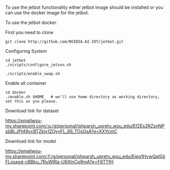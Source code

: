 To use the jetbot functionality either jetbot image should be installed or you can use the docker image for the jetbot. 

To use the jetbot docker.

First you need to clone 

    git clone http://github.com/NVIDIA-AI-IOT/jetbot.git

Configuring System

    cd jetbot
    ./scripts/configure_jetson.sh

    ./scripts/enable_swap.sh

Enable all container

    cd docker
    ./enable.sh $HOME   # we'll use home directory as working directory, set this as you please.


Download link for dataset

https://emailwsu-my.sharepoint.com/:u:/g/personal/ishparsh_uprety_wsu_edu/EfZEs2RZsnNPsbBLJPt49vcBTZklv1ZOyyFL_66_TOsGsA?e=XXYcmC


Download link for model

https://emailwsu-my.sharepoint.com/:f:/g/personal/ishparsh_uprety_wsu_edu/Ejpq1HvwQatGjjFLssagd-cBBku_7RuWIRa-U6XInCp9mA?e=F8TTfH

